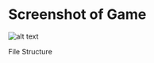

# Screenshot of Game
![alt text](https://raw.githubusercontent.com/hirish99/Frogger-Arcade-Game/master/arcade.png)



File Structure

